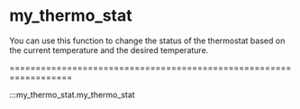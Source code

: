 # my_thermo_stat

You can use this function to change the status of the thermostat based on the current temperature and the desired temperature.

==================================================================

:::my_thermo_stat.my_thermo_stat